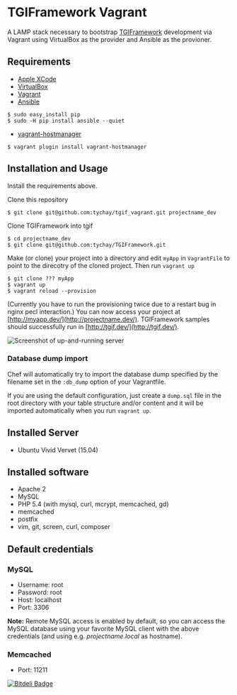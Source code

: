 # TGIFramework Vagrant

A LAMP stack necessary to bootstrap [TGIFramework](https://github.com/tychay/TGIFramework) development via Vagrant using VirtualBox as the provider and
Ansible as the provioner.

## Requirements
* [Apple XCode](https://developer.apple.com/xcode/)
* [VirtualBox](https://www.virtualbox.org)
* [Vagrant](http://vagrantup.com)
* [Ansible](https://devopsu.com/guides/ansible-mac-osx.html)
```shell
$ sudo easy_install pip
$ sudo -H pip install ansible --quiet
```
* [vagrant-hostmanager](https://github.com/smdahlen/vagrant-hostmanager)
```shell
$ vagrant plugin install vagrant-hostmanager
```

## Installation and Usage

Install the requirements above.

Clone this repository

```shell
$ git clone git@github.com:tychay/tgif_vagrant.git projectname_dev
```

Clone TGIFramework into tgif

```shell
$ cd projectname_dev
$ git clone git@github.com:tychay/TGIFramework.git
```

Make (or clone) your project into a directory and edit `myApp` in
`VagrantFile` to point to the direcotry of the cloned project. Then run
`vagrant up`

```shell
$ git clone ??? myApp
$ vagrant up
$ vagrant reload --provision
```

(Currently you have to run the provisioning twice due to a restart bug in nginx
pecl interaction.) You can now access your project at
[http://myapp.dev/](http://projectname.dev/). TGIFramework samples should
successfully run in [http://tgif.dev/](http://tgif.dev/).

![Screenshot of up-and-running server](http://i.imgur.com/TP1i9Zd.png)

### Database dump import
Chef will automatically try to import the database dump specified by the filename set in the `:db_dump` option of your Vagrantfile.

If you are using the default configuration, just create a `dump.sql` file in the root directory with your table structure and/or content and it will be imported automatically when you run `vagrant up`.

## Installed Server
* Ubuntu Vivid Vervet (15.04)

## Installed software
* Apache 2
* MySQL
* PHP 5.4 (with mysql, curl, mcrypt, memcached, gd)
* memcached
* postfix
* vim, git, screen, curl, composer

## Default credentials
### MySQL
* Username: root
* Password: root
* Host: localhost
* Port: 3306

**Note:** Remote MySQL access is enabled by default, so you can access the MySQL database using your favorite MySQL client with the above credentials (and using e.g. *projectname.local* as hostname).

### Memcached
* Port: 11211


[![Bitdeli Badge](https://d2weczhvl823v0.cloudfront.net/MiniCodeMonkey/vagrant-lamp-stack/trend.png)](https://bitdeli.com/free "Bitdeli Badge")

